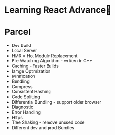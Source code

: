 # Learning React Advance🚀


# Parcel
- Dev Build
- Local Server
- HMR = Hot Module Replacement
- File Watching Algorithm - written in C++
- Caching - Faster Builds
- Iamge Optimization
- Minification
- Bundling
- Compress
- Consistent Hashing
- Code Splitting
- Differential Bundling - support older browser
- Diagnostic
- Error Handling
- Https
- Tree Shaking - remove unused code
- Different dev and prod Bundles